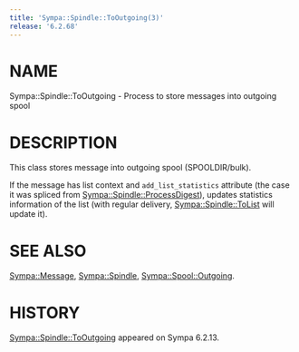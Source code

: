 ```yaml
---
title: 'Sympa::Spindle::ToOutgoing(3)'
release: '6.2.68'
---
```


# NAME

Sympa::Spindle::ToOutgoing - Process to store messages into outgoing spool

# DESCRIPTION

This class stores message into outgoing spool (SPOOLDIR/bulk).

If the message has list context and `add_list_statistics` attribute
(the case it was spliced from [Sympa::Spindle::ProcessDigest](./Sympa-Spindle-ProcessDigest.3.md)),
updates statistics information of the list (with regular delivery,
[Sympa::Spindle::ToList](./Sympa-Spindle-ToList.3.md) will update it).

# SEE ALSO

[Sympa::Message](./Sympa-Message.3.md),
[Sympa::Spindle](./Sympa-Spindle.3.md),
[Sympa::Spool::Outgoing](./Sympa-Spool-Outgoing.3.md).

# HISTORY

[Sympa::Spindle::ToOutgoing](./Sympa-Spindle-ToOutgoing.3.md) appeared on Sympa 6.2.13.
